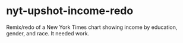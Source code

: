 # nyt-upshot-income-redo
Remix/redo of a New York Times chart showing income by education, gender, and race. It needed work.

